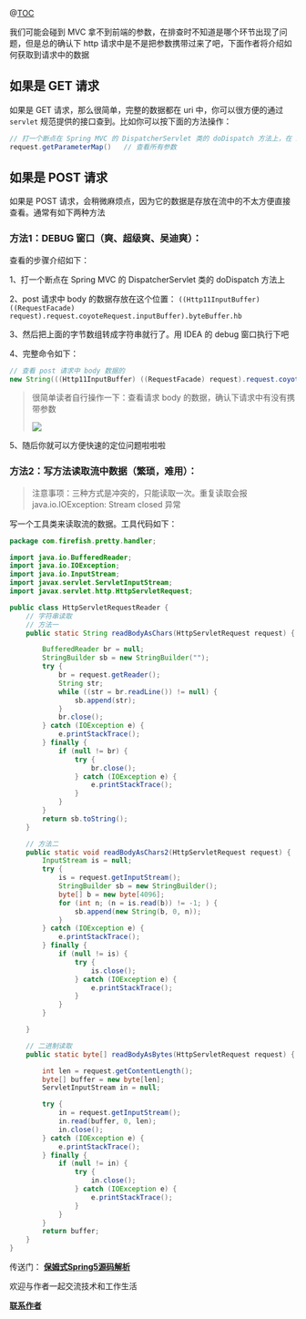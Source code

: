 
@[TOC](文章结构)

我们可能会碰到 MVC 拿不到前端的参数，在排查时不知道是哪个环节出现了问题，但是总的确认下 http 请求中是不是把参数携带过来了吧，下面作者将介绍如何获取到请求中的数据

## 如果是 GET 请求

如果是 GET 请求，那么很简单，完整的数据都在 uri 中，你可以很方便的通过 `servlet` 规范提供的接口查到。比如你可以按下面的方法操作：

```java
// 打一个断点在 Spring MVC 的 DispatcherServlet 类的 doDispatch 方法上，在 IDEA 的 debug 窗口中执行
request.getParameterMap()   // 查看所有参数
```

## 如果是 POST 请求

如果是 POST 请求，会稍微麻烦点，因为它的数据是存放在流中的不太方便直接查看。通常有如下两种方法

### 方法1：DEBUG 窗口（爽、超级爽、吴迪爽）：

查看的步骤介绍如下：

1、打一个断点在 Spring MVC 的 DispatcherServlet 类的 doDispatch 方法上

2、post 请求中 body 的数据存放在这个位置： `((Http11InputBuffer) ((RequestFacade) request).request.coyoteRequest.inputBuffer).byteBuffer.hb`

3、然后把上面的字节数组转成字符串就行了。用 IDEA 的 debug 窗口执行下吧

4、完整命令如下：

```java
// 查看 post 请求中 body 数据的
new String(((Http11InputBuffer) ((RequestFacade) request).request.coyoteRequest.inputBuffer).byteBuffer.hb)
```

> 很简单读者自行操作一下：查看请求 body 的数据，确认下请求中有没有携带参数
>
> ![](https://firefish-dev-images.oss-cn-hangzhou.aliyuncs.com/dev-images/2023-05-31-01-41-46-image.png)

5、随后你就可以方便快速的定位问题啦啦啦

### 方法2：写方法读取流中数据（繁琐，难用）：

> 注意事项：三种方式是冲突的，只能读取一次。重复读取会报 java.io.IOException: Stream closed 异常

写一个工具类来读取流的数据。工具代码如下：

```java
package com.firefish.pretty.handler;

import java.io.BufferedReader;
import java.io.IOException;
import java.io.InputStream;
import javax.servlet.ServletInputStream;
import javax.servlet.http.HttpServletRequest;

public class HttpServletRequestReader {
	// 字符串读取
	// 方法一
	public static String readBodyAsChars(HttpServletRequest request) {

		BufferedReader br = null;
		StringBuilder sb = new StringBuilder("");
		try {
			br = request.getReader();
			String str;
			while ((str = br.readLine()) != null) {
				sb.append(str);
			}
			br.close();
		} catch (IOException e) {
			e.printStackTrace();
		} finally {
			if (null != br) {
				try {
					br.close();
				} catch (IOException e) {
					e.printStackTrace();
				}
			}
		}
		return sb.toString();
	}

	// 方法二
	public static void readBodyAsChars2(HttpServletRequest request) {
		InputStream is = null;
		try {
			is = request.getInputStream();
			StringBuilder sb = new StringBuilder();
			byte[] b = new byte[4096];
			for (int n; (n = is.read(b)) != -1; ) {
				sb.append(new String(b, 0, n));
			}
		} catch (IOException e) {
			e.printStackTrace();
		} finally {
			if (null != is) {
				try {
					is.close();
				} catch (IOException e) {
					e.printStackTrace();
				}
			}
		}

	}

	// 二进制读取
	public static byte[] readBodyAsBytes(HttpServletRequest request) {

		int len = request.getContentLength();
		byte[] buffer = new byte[len];
		ServletInputStream in = null;

		try {
			in = request.getInputStream();
			in.read(buffer, 0, len);
			in.close();
		} catch (IOException e) {
			e.printStackTrace();
		} finally {
			if (null != in) {
				try {
					in.close();
				} catch (IOException e) {
					e.printStackTrace();
				}
			}
		}
		return buffer;
	}
}
```

传送门： <a href="https://gitee.com/firefish985/spring-framework-deepanalysis/tree/5.1.x#项目介绍">**保姆式Spring5源码解析**</a>

欢迎与作者一起交流技术和工作生活

<a href="https://gitee.com/firefish985/spring-framework-deepanalysis/tree/5.1.x#联系作者">**联系作者**</a>
